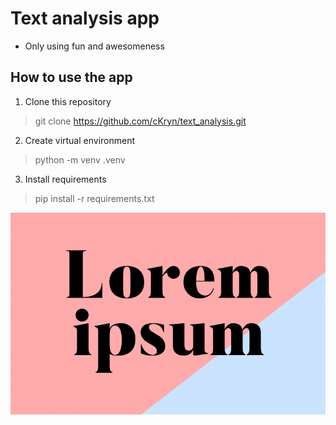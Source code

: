 # Text analysis app
* Only using fun and awesomeness

## How to use the app
1. Clone this repository
> git clone https://github.com/cKryn/text_analysis.git
2. Create virtual environment
> python -m venv .venv
3. Install requirements
> pip install -r requirements.txt


![Just a cat photo.](./picture/photo.png)